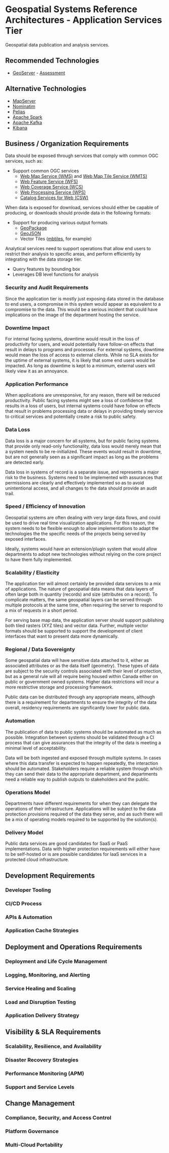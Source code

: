 # Geospatial Systems Reference Architectures - Application Services Tier

Geospatial data publication and analysis services.

## Recommended Technologies

* [GeoServer](http://geoserver.org/) - [Assessment](../../Assessments/Content%20Management%20Systems/Geoserver.md)

## Alternative Technologies

* [MapServer](https://mapserver.org/)
* [Nominatim](https://github.com/openstreetmap/Nominatim)
* [Pelias](https://pelias.io/)
* [Apache Spark](http://spark.apache.org/)
* [Apache Kafka](https://kafka.apache.org/)
* [Kibana](https://www.elastic.co/products/kibana)

## Business / Organization Requirements

Data should be exposed through services that comply with common OGC services, such as:

* Support common OGC services
  * [Web Map Service (WMS)](http://www.opengeospatial.org/standards/wms) and [Web Map Tile Service (WMTS)](http://www.opengeospatial.org/standards/wmts)
  * [Web Feature Service (WFS)](http://www.opengeospatial.org/standards/wfs)
  * [Web Coverage Service (WCS)](http://www.opengeospatial.org/standards/wcs)
  * [Web Processing Service (WPS)](http://www.opengeospatial.org/standards/wps)
  * [Catalog Services for Web (CSW)](http://www.opengeospatial.org/standards/cat)

When data is exposed for download, services should either be capable of producing, or downloads should provide data in the following formats:

* Support for producing various output formats
  * [GeoPackage](http://www.geopackage.org/)
  * [GeoJSON](http://geojson.org/)
  * Vector Tiles ([mbtiles](https://github.com/mapbox/mbtiles-spec), for example)

Analytical services need to support operations that allow end users to restrict their analysis to specific areas, and perform efficiently by integrating with the data storage tier.

* Query features by bounding box
* Leverages DB level functions for analysis

### Security and Audit Requirements

Since the application tier is mostly just exposing data stored in the database to end users, a compromise in this system would appear as equivalent to a compromise to the data. This would be a serious incident that could have implications on the image of the department hosting the service.

### Downtime Impact

For internal facing systems, downtime would result in the loss of productivity for users, and would potentially have follow-on effects that result in delays to programs and processes. For external systems, downtime would mean the loss of access to external clients. While no SLA exists for the uptime of external systems, it is likely that some end users would be impacted. As long as downtime is kept to a minimum, external users will likely view it as an annoyance.

### Application Performance

When applications are unresponsive, for any reason, there will be reduced productivity. Public facing systems might see a loss of confidence that results in a loss of users, but internal systems could have follow on effects that result in problems processing data or delays in providing timely service to critical services and potentially create a risk to public safety.

### Data Loss

Data loss is a major concern for all systems, but for public facing systems that provide only read-only functionality, data loss would merely mean that a system needs to be re-initialized. These events would result in downtime, but are not generally seen as a significant impact as long as the problems are detected early.

Data loss in systems of record is a separate issue, and represents a major risk to the business. Systems need to be implemented with assurances that permissions are clearly and effectively implemented so as to avoid unintentional access, and all changes to the data should provide an audit trail.

### Speed / Efficiency of Innovation

Geospatial systems are often dealing with very large data flows, and could be used to drive real time visualization applications. For this reason, the system needs to be flexible enough to allow implementations to adapt the technologies the the specific needs of the projects being served by exposed interfaces.

Ideally, systems would have an extension/plugin system that would allow departments to adopt new technologies without relying on the core project to have them fully implemented.

### Scalability / Elasticity

The application tier will almost certainly be provided data services to a mix of applications. The nature of geospatial data means that data layers of often large both in quantity (records) and size (attributes on a record). To complicate matters, the same geospatial layers can be served through multiple protocols at the same time, often requiring the server to respond to a mix of requests in a short period.

For serving base map data, the application server should support publishing both tiled rasters (XYZ tiles) and vector data. Further, multiple vector formats should be supported to support the development of client interfaces that want to present data more dynamically.

### Regional / Data Sovereignty

Some geospatial data will have sensitive data attached to it, either as associated attributes or as the data itself (geometry). These types of data are subject to the security controls associated with their level of protection, but as a general rule will all require being housed within Canada either on public or government owned systems. Higher data restrictions will incur a more restrictive storage and processing framework.

Public data can be distributed through any appropriate means, although there is a requirement for departments to ensure the integrity of the data overall, residency requirements are significantly lower for public data.

### Automation

The publication of data to public systems should be automated as much as possible. Integration between systems should be validated through a CI process that can give assurances that the integrity of the data is meeting a minimal level of acceptability.

Data will be both ingested and exposed through multiple systems. In cases where this data transfer is expected to happen repeatedly, the interaction should be automated. Stakeholders require a reliable system through which they can send their data to the appropriate department, and departments need a reliable way to publish outputs to stakeholders and the public.

### Operations Model

Departments have different requirements for when they can delegate the operations of their infrastructure. Applications will be subject to the data protection provisions required of the data they serve, and as such there will be a mix of operating models required to be supported by the solution(s).

### Delivery Model

Public data services are good candidates for SaaS or PaaS implementations. Data with higher protection requirements will either have to be self-hosted or is are possible candidates for IaaS services in a protected cloud infrastructure.

## Development Requirements

### Developer Tooling

### CI/CD Process

### APIs & Automation

### Application Cache Strategies

## Deployment and Operations Requirements

### Deployment and Life Cycle Management

### Logging, Monitoring, and Alerting

### Service Healing and Scaling

### Load and Disruption Testing

### Application Delivery Strategy

## Visibility & SLA Requirements

### Scalability, Resilience, and Availability

### Disaster Recovery Strategies

### Performance Monitoring (APM)

### Support and Service Levels

## Change Management

### Compliance, Security, and Access Control

### Platform Governance

### Multi-Cloud Portability
